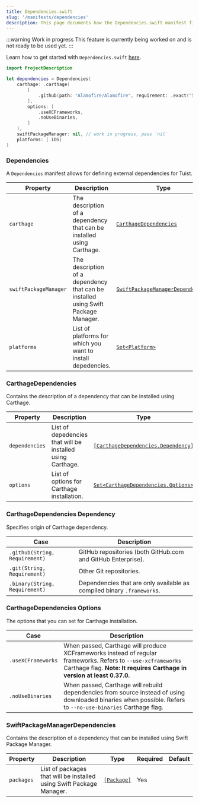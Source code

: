 ```yaml
---
title: Dependencies.swift
slug: '/manifests/dependencies'
description: This page documents how the Dependencies.swift manifest file can be used define the contract between the dependency managers and Tuist.
---
```


:::warning Work in progress
This feature is currently being worked on and is not ready to be used yet.
:::

Learn how to get started with `Dependencies.swift` [here](/guides/third-party-dependencies/).

```swift
import ProjectDescription

let dependencies = Dependencies(
    carthage: .carthage(
        [
            .github(path: "Alamofire/Alamofire", requirement: .exact("5.0.4"))
        ],
        options: [
            .useXCFrameworks,
            .noUseBinaries,
        ]
    ),
    swiftPackageManager: nil, // work in progress, pass `nil`
    platforms: [.iOS]
)
```

### Dependencies

A `Dependencies` manifest allows for defining external dependencies for Tuist.

| Property              | Description                                                                        | Type                                                                     | Required | Default                  |
| --------------------- | ---------------------------------------------------------------------------------- | ------------------------------------------------------------------------ | -------- | ------------------------ |
| `carthage`            | The description of a dependency that can be installed using Carthage.              | [`CarthageDependencies`](#carthage-dependencies)                         | No       | `nil`                    |
| `swiftPackageManager` | The description of a dependency that can be installed using Swift Package Manager. | [`SwiftPackageManagerDependencies`](#swift-package-manager-dependencies) | No       | `nil`                    |
| `platforms`           | List of platforms for which you want to install depedencies.                       | [`Set<Platform>`](/manifests/project#platform)                           | No       | `Set(Platform.allCases)` |

### CarthageDependencies

Contains the description of a dependency that can be installed using Carthage.

| Property       | Description                                                | Type                                                                     | Required | Default |
| -------------- | ---------------------------------------------------------- | ------------------------------------------------------------------------ | -------- | ------- |
| `dependencies` | List of depedencies that will be installed using Carthage. | [`[CarthageDependencies.Dependency]`](#carthage-dependencies-dependency) | Yes      |         |
| `options`      | List of options for Carthage installation.                 | [`Set<CarthageDependencies.Options>`](#carthage-dependencies-options)    | No       | `[]`    |

### CarthageDependencies Dependency

Specifies origin of Carthage dependency.

| Case                           | Description                                                            |
| ------------------------------ | ---------------------------------------------------------------------- |
| `.github(String, Requirement)` | GitHub repositories (both GitHub.com and GitHub Enterprise).           |
| `.git(String, Requirement)`    | Other Git repositories.                                                |
| `.binary(String, Requirement)` | Dependencies that are only available as compiled binary `.framework`s. |

### CarthageDependencies Options

The options that you can set for Carthage installation.

| Case               | Description                                                                                                                                                                             |
| ------------------ | --------------------------------------------------------------------------------------------------------------------------------------------------------------------------------------- |
| `.useXCFrameworks` | When passed, Carthage will produce XCFrameworks instead of regular frameworks. Refers to `--use-xcframeworks` Carthage flag. **Note: It requires Carthage in version at least 0.37.0.** |
| `.noUseBinaries`   | When passed, Carthage will rebuild dependencies from source instead of using downloaded binaries when possible. Refers to `--no-use-binaries` Carthage flag.                            |

### SwiftPackageManagerDependencies

Contains the description of a dependency that can be installed using Swift Package Manager.

| Property   | Description                                                          | Type                                      | Required | Default |
| ---------- | -------------------------------------------------------------------- | ----------------------------------------- | -------- | ------- |
| `packages` | List of packages that will be installed using Swift Package Manager. | [`[Package]`](/manifests/project#package) | Yes      |         |
